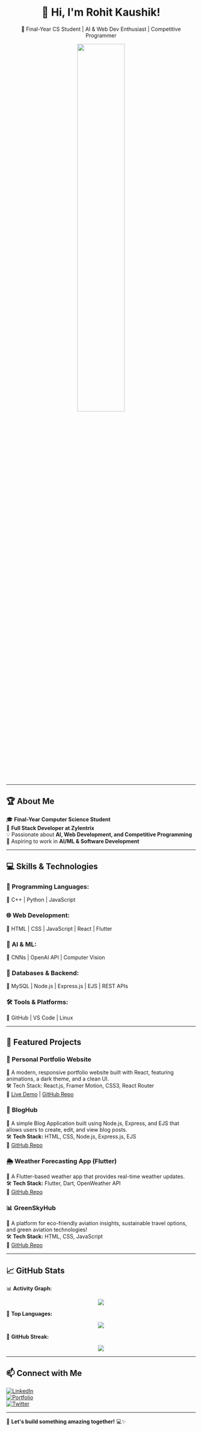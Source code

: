 <h1 align="center">👋 Hi, I'm Rohit Kaushik!</h1>
<p align="center">
  🚀 Final-Year CS Student | AI & Web Dev Enthusiast | Competitive Programmer  
</p>

<p align="center">
  <img src="https://github-readme-stats.vercel.app/api?username=rohit-kaushik0&show_icons=true&theme=radical" width="50%">
</p>

---

## 🏆 About Me  
🎓 **Final-Year Computer Science Student**  
💼 **Full Stack Developer at Zylentrix**  
💡 Passionate about **AI, Web Development, and Competitive Programming**  
🚀 Aspiring to work in **AI/ML & Software Development**  

---

## 💻 Skills & Technologies  

### **🚀 Programming Languages:**  
🔹 C++ | Python | JavaScript  

### **🌐 Web Development:**  
🔹 HTML | CSS | JavaScript | React | Flutter  

### **🤖 AI & ML:**  
🔹 CNNs | OpenAI API | Computer Vision  

### **💾 Databases & Backend:**  
🔹 MySQL | Node.js | Express.js | EJS | REST APIs  

### **🛠 Tools & Platforms:**  
🔹 GitHub | VS Code | Linux  

---

## 📂 Featured Projects  

### 🚀 Personal Portfolio Website  
📌 A modern, responsive portfolio website built with React, featuring animations, a dark theme, and a clean UI.  
🛠 Tech Stack: React.js, Framer Motion, CSS3, React Router  
🔗 [Live Demo](https://rohit-kaushik0.github.io/MyPorfolio/) | [GitHub Repo](https://github.com/rohit-kaushik0/MyPorfolio)  

### 🎨 **BlogHub**  
📌 A simple Blog Application built using Node.js, Express, and EJS that allows users to create, edit, and view blog posts.  
🛠 **Tech Stack:** HTML, CSS, Node.js, Express.js, EJS  
🔗 [GitHub Repo](https://github.com/rohit-kaushik0/BlogHub)  

### 🌦 **Weather Forecasting App (Flutter)**  
📌 A Flutter-based weather app that provides real-time weather updates.  
🛠 **Tech Stack:** Flutter, Dart, OpenWeather API  
🔗 [GitHub Repo](https://github.com/your-github-username/weather-app)  

### 📊 **GreenSkyHub**  
📌 A platform for eco-friendly aviation insights, sustainable travel options, and green aviation technologies!  
🛠 **Tech Stack:** HTML, CSS, JavaScript  
🔗 [GitHub Repo](https://github.com/rohit-kaushik0/greenskyhub)  

---

## 📈 GitHub Stats  

📊 **Activity Graph:**  
<p align="center">
  <img src="https://github-readme-activity-graph.vercel.app/graph?username=rohit-kaushik0&theme=dracula" />
</p>

📌 **Top Languages:**  
<p align="center">
  <img src="https://github-readme-stats.vercel.app/api/top-langs/?username=rohit-kaushik0&layout=compact&theme=radical" />
</p>

📆 **GitHub Streak:**  
<p align="center">
  <img src="https://github-readme-streak-stats.herokuapp.com/?user=rohit-kaushik0&theme=radical" />
</p>

---

## 📫 Connect with Me  

[![LinkedIn](https://img.shields.io/badge/LinkedIn-Connect-blue?logo=linkedin)](https://www.linkedin.com/in/rohit-hrk-517809231/)  
[![Portfolio](https://img.shields.io/badge/Portfolio-Visit-orange?logo=web)](https://rohit-kaushik0.github.io/MyPorfolio/)  
[![Twitter](https://img.shields.io/badge/Twitter-Follow-blue?logo=twitter)](https://twitter.com/yourhandle)  

---

🚀 **Let's build something amazing together!** 💻✨  
